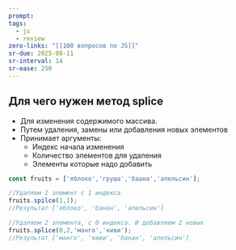 ```yaml
---
prompt: 
tags:
  - js
  - review
zero-links: "[[100 вопросов по JS]]"
sr-due: 2025-08-11
sr-interval: 14
sr-ease: 250
---
```

## Для чего нужен метод splice
- Для изменения содержимого массива.
- Путем удаления, замены или добавления новых элементов
- Принимает аргументы:
	- Индекс начала изменения
	- Количество элементов для удаления
	- Элементы которые надо добавить 
```js
const fruits = ['яблоко','груша','баана','апельсин'];

//Удаляем 1 элемент с 1 индекса
fruits.spilce(1,1);
//Результат ['яблоко', 'банан', 'апельсин']

//Удаляем 2 элемента, с 0 индекса. И добавляем 2 новых
fruits.splice(0,2,'манго','киви');
//Результат ['манго', 'киви', 'банан', 'апельсин']
```
